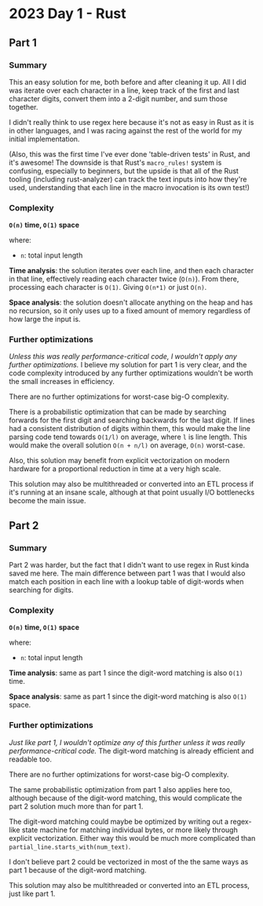 # 2023 Day 1 - Rust

## Part 1

### Summary

This an easy solution for me, both before and after cleaning it up. All I did was iterate over each character in a line, keep track of the first and last character digits, convert them into a 2-digit number, and sum those together.

I didn't really think to use regex here because it's not as easy in Rust as it is in other languages, and I was racing against the rest of the world for my initial implementation.

(Also, this was the first time I've ever done 'table-driven tests' in Rust, and it's awesome! The downside is that Rust's `macro_rules!` system is confusing, especially to beginners, but the upside is that all of the Rust tooling (including rust-analyzer) can track the text inputs into how they're used, understanding that each line in the macro invocation is its own test!)

### Complexity

**`O(n)` time, `O(1)` space**

where:

- `n`: total input length

**Time analysis**: the solution iterates over each line, and then each character in that line, effectively reading each character twice (`O(n)`). From there, processing each character is `O(1)`. Giving `O(n*1)` or just `O(n)`.

**Space analysis**: the solution doesn't allocate anything on the heap and has no recursion, so it only uses up to a fixed amount of memory regardless of how large the input is.

### Further optimizations

*Unless this was really performance-critical code, I wouldn't apply any further optimizations.* I believe my solution for part 1 is very clear, and the code complexity introduced by any further optimizations wouldn't be worth the small increases in efficiency.

There are no further optimizations for worst-case big-O complexity.

There is a probabilistic optimization that can be made by searching forwards for the first digit and searching backwards for the last digit. If lines had a consistent distribution of digits within them, this would make the line parsing code tend towards `O(1/l)` on average, where `l` is line length. This would make the overall solution `O(n + n/l)` on average, `O(n)` worst-case.

Also, this solution may benefit from explicit vectorization on modern hardware for a proportional reduction in time at a very high scale.

This solution may also be multithreaded or converted into an ETL process if it's running at an insane scale, although at that point usually I/O bottlenecks become the main issue.

## Part 2

### Summary

Part 2 was harder, but the fact that I didn't want to use regex in Rust kinda saved me here. The main difference between part 1 was that I would also match each position in each line with a lookup table of digit-words when searching for digits.

### Complexity

**`O(n)` time, `O(1)` space**

where:

- `n`: total input length

**Time analysis**: same as part 1 since the digit-word matching is also `O(1)` time.

**Space analysis**: same as part 1 since the digit-word matching is also `O(1)` space.

### Further optimizations

*Just like part 1, I wouldn't optimize any of this further unless it was really performance-critical code.* The digit-word matching is already efficient and readable too.

There are no further optimizations for worst-case big-O complexity.

The same probabilistic optimization from part 1 also applies here too, although because of the digit-word matching, this would complicate the part 2 solution much more than for part 1.

The digit-word matching could maybe be optimized by writing out a regex-like state machine for matching individual bytes, or more likely through explicit vectorization. Either way this would be much more complicated than `partial_line.starts_with(num_text)`.

I don't believe part 2 could be vectorized in most of the the same ways as part 1 because of the digit-word matching.

This solution may also be multithreaded or converted into an ETL process, just like part 1.
